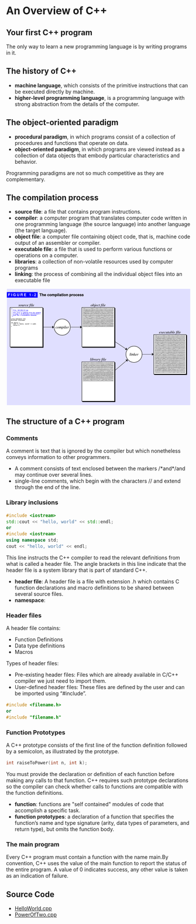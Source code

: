 # An Overview of C++

## Your first C++ program

The only way to learn a new programming language is by writing programs in it.

## The history of C++

* **machine language**, which consists of the primitive instructions that can be executed directly by machine. 
* **higher-level programming language**, is a programming language with strong abstraction from the details of the computer.

## The object-oriented paradigm

* **procedural paradigm**, in which programs consist of a collection of procedures and functions that operate on data. 
* **object-oriented paradigm**, in which programs are viewed instead as a collection of data objects that embody particular characteristics and behavior.

Programming paradigms are not so much competitive as they are complementary.

## The compilation process

* **source file**: a file that contains program instructions.
* **compiler**: a computer program that translates computer code written in one programming language (the source language) into another language (the target language).
* **object file**: a computer file containing object code, that is, machine code output of an assembler or compiler. 
* **executable file**: a file that is used to perform various functions or operations on a computer.
* **libraries**: a collection of non-volatile resources used by computer programs
* **linking**: the process of combining all the individual object files into an executable file

![compilation process](../images/chapter1_compilation_process.png)

## The structure of a C++ program

### Comments

 A comment is text that is ignored by the compiler but which nonetheless conveys information to other programmers.

* A comment consists of text enclosed between the markers /\*and\*/and may continue over several lines.
* single-line comments, which begin with the characters // and extend through the end of the line. 

### Library inclusions

```c++
#include <iostream>
std::cout << "hello, world" << std::endl;
or 
#include <iostream>
using namespace std;
cout << "hello, world" << endl;
```

This line instructs the C++ compiler to read the relevant definitions from what is called a header file. The angle brackets in this line indicate that the header file is a system library that is part of standard C++.

* **header file**: A header file is a file with extension .h which contains C function declarations and macro definitions to be shared between several source files.
* **namespace**:

### Header files

A header file contains:

* Function Definitions
* Data type definitions
* Macros

Types of header files:

* Pre-existing header files: Files which are already available in C/C++ compiler we just need to import them.
* User-defined header files: These files are defined by the user and can be imported using “#include”.

```c++
#include <filename.h>
or
#include "filename.h"
```

### Function Prototypes

A C++ prototype consists of the first line of the function definition followed by a semicolon, as illustrated by the prototype.

```c++
int raiseToPower(int n, int k);
```

You must provide the declaration or definition of each function before making any calls to that function. C++ requires such prototype declarations so the compiler can check whether calls to functions are compatible with the function definitions.

* **function**: functions are "self contained" modules of code that accomplish a specific task.
* **function prototypes**: a declaration of a function that specifies the function’s name and type signature (arity, data types of parameters, and return type), but omits the function body.

### The main program

Every C++ program must contain a function with the name main.By convention, C++ uses the value of the main function to report the status of the entire program. A value of 0 indicates success, any other value is taken as an indication of failure.

## Source Code

* [HelloWorld.cpp](./codes/HelloWorld.cpp)
* [PowerOfTwo.cpp](./codes/PowerOfTwo.cpp)